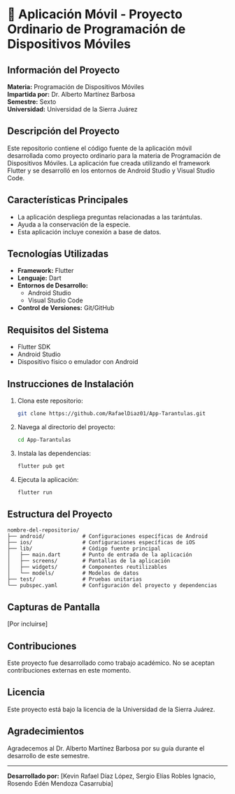 # 📱 Aplicación Móvil - Proyecto Ordinario de Programación de Dispositivos Móviles

## Información del Proyecto
**Materia:** Programación de Dispositivos Móviles  
**Impartida por:** Dr. Alberto Martínez Barbosa  
**Semestre:** Sexto  
**Universidad:** Universidad de la Sierra Juárez  

## Descripción del Proyecto
Este repositorio contiene el código fuente de la aplicación móvil desarrollada como proyecto ordinario para la materia de Programación de Dispositivos Móviles. La aplicación fue creada utilizando el framework Flutter y se desarrolló en los entornos de Android Studio y Visual Studio Code.

## Características Principales
- La aplicación despliega preguntas relacionadas a las tarántulas.
- Ayuda a la conservación de la especie.
- Esta aplicación incluye conexión a base de datos.

## Tecnologías Utilizadas
- **Framework:** Flutter
- **Lenguaje:** Dart
- **Entornos de Desarrollo:**
  - Android Studio
  - Visual Studio Code
- **Control de Versiones:** Git/GitHub

## Requisitos del Sistema
- Flutter SDK
- Android Studio
- Dispositivo físico o emulador con Android

## Instrucciones de Instalación
1. Clona este repositorio:
   ```bash
   git clone https://github.com/RafaelDiaz01/App-Tarantulas.git
   ```
2. Navega al directorio del proyecto:
   ```bash
   cd App-Tarantulas
   ```
3. Instala las dependencias:
   ```bash
   flutter pub get
   ```
4. Ejecuta la aplicación:
   ```bash
   flutter run
   ```

## Estructura del Proyecto
```
nombre-del-repositorio/
├── android/            # Configuraciones específicas de Android
├── ios/                # Configuraciones específicas de iOS
├── lib/                # Código fuente principal
│   ├── main.dart       # Punto de entrada de la aplicación
│   ├── screens/        # Pantallas de la aplicación
│   ├── widgets/        # Componentes reutilizables
│   └── models/         # Modelos de datos
├── test/               # Pruebas unitarias
└── pubspec.yaml        # Configuración del proyecto y dependencias
```

## Capturas de Pantalla
[Por incluirse]

## Contribuciones
Este proyecto fue desarrollado como trabajo académico. No se aceptan contribuciones externas en este momento.

## Licencia
Este proyecto está bajo la licencia de la Universidad de la Sierra Juárez.

## Agradecimientos
Agradecemos al Dr. Alberto Martínez Barbosa por su guía durante el desarrollo de este semestre.

---

**Desarrollado por:** [Kevin Rafael Díaz López, Sergio Elías Robles Ignacio, Rosendo Edén Mendoza Casarrubia]